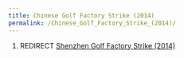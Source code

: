 ```yaml
---
title: Chinese Golf Factory Strike (2014)
permalink: /Chinese_Golf_Factory_Strike_(2014)/
---
```


1.  REDIRECT [Shenzhen Golf Factory Strike
    (2014)](Shenzhen_Golf_Factory_Strike_(2014) "wikilink")